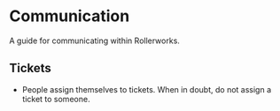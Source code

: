 Communication
=============

A guide for communicating within Rollerworks.

Tickets
-------

* People assign themselves to tickets. When in doubt, do not assign a ticket to someone.
